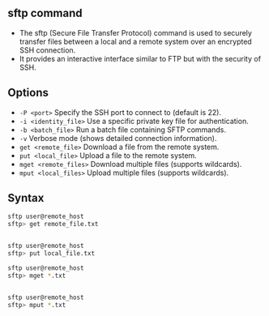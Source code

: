 ## sftp command
- The sftp (Secure File Transfer Protocol) command is used to securely transfer files between a local and a remote system over an encrypted SSH connection. 
- It provides an interactive interface similar to FTP but with the security of SSH.

## Options
- `-P <port>`	Specify the SSH port to connect to (default is 22).
- `-i <identity_file>`	Use a specific private key file for authentication.
- `-b <batch_file>`	Run a batch file containing SFTP commands.
- `-v`	Verbose mode (shows detailed connection information).
- `get <remote_file>`	Download a file from the remote system.
- `put <local_file>`	Upload a file to the remote system.
- `mget <remote_files>`	Download multiple files (supports wildcards).
- `mput <local_files>`	Upload multiple files (supports wildcards).

## Syntax
```bash
sftp user@remote_host
sftp> get remote_file.txt


sftp user@remote_host
sftp> put local_file.txt

sftp user@remote_host
sftp> mget *.txt


sftp user@remote_host
sftp> mput *.txt
```